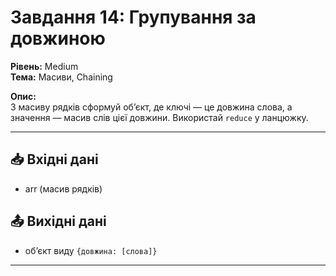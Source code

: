 # Завдання 14: Групування за довжиною
**Рівень:** Medium  
**Тема:** Масиви, Chaining  

**Опис:**  
З масиву рядків сформуй об’єкт, де ключі — це довжина слова, а значення — масив слів цієї довжини. Використай `reduce` у ланцюжку.  

---
## 📥 Вхідні дані
- arr (масив рядків)

## 📤 Вихідні дані
- об’єкт виду `{довжина: [слова]}`

---